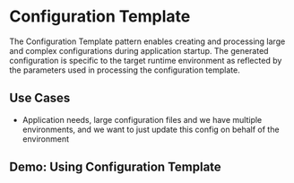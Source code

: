 # Configuration Template

The Configuration Template pattern enables creating and processing large and complex configurations during application startup. The generated configuration is specific to the target runtime environment as reflected by the parameters used in processing the configuration template.

## Use Cases 

* Application needs, large configuration files and we have multiple environments, and we want to just update this config on behalf of the environment

## Demo: Using Configuration Template

